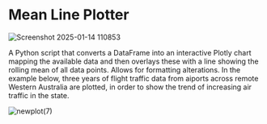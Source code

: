 # Mean Line Plotter

![Screenshot 2025-01-14 110853](https://github.com/user-attachments/assets/c8184a8d-d5f7-42b8-918f-eb952f5010f7)

A Python script that converts a DataFrame into an interactive Plotly chart mapping the available data and then overlays these with a line showing the rolling mean of all data points. Allows for formatting alterations. In the example below, three years of flight traffic data from aiports across remote Western Australia are plotted, in order to show the trend of increasing air traffic in the state.

![newplot(7)](https://user-images.githubusercontent.com/69304112/134634825-4839dbd6-3ce6-46a3-a2f7-0f26b6065877.png)
